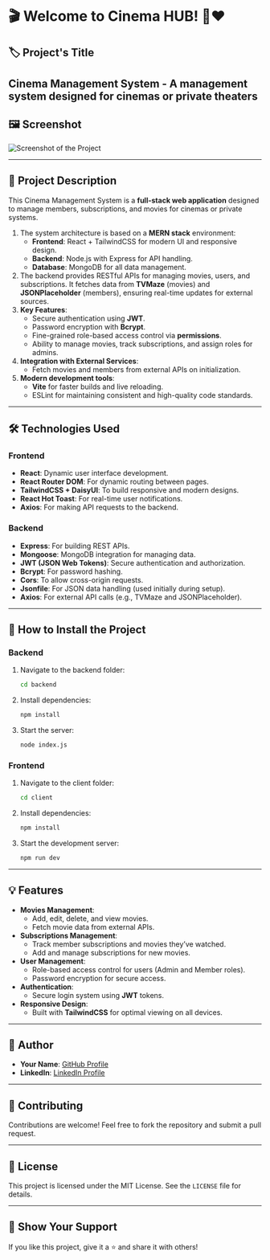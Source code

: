 # 🎬 Welcome to Cinema HUB! 🍿❤️

## 🏷️ Project's Title
Cinema Management System - A management system designed for cinemas or private theaters
---

## 🖼️ Screenshot
![Screenshot of the Project](../Movies_Subscriptions_manegment/FrontEnd/src/assets/ProjectScreenShot.png)


---

## 📖 Project Description
This Cinema Management System is a **full-stack web application** designed to manage members, subscriptions, and movies for cinemas or private systems.

1. The system architecture is based on a **MERN stack** environment:
   - **Frontend**: React + TailwindCSS for modern UI and responsive design.
   - **Backend**: Node.js with Express for API handling.
   - **Database**: MongoDB for all data management.
2. The backend provides RESTful APIs for managing movies, users, and subscriptions. It fetches data from **TVMaze** (movies) and **JSONPlaceholder** (members), ensuring real-time updates for external sources.
3. **Key Features**:
   - Secure authentication using **JWT**.
   - Password encryption with **Bcrypt**.
   - Fine-grained role-based access control via **permissions**.
   - Ability to manage movies, track subscriptions, and assign roles for admins.
4. **Integration with External Services**:
   - Fetch movies and members from external APIs on initialization.
5. **Modern development tools**:
   - **Vite** for faster builds and live reloading.
   - ESLint for maintaining consistent and high-quality code standards.

---

## 🛠️ Technologies Used

### **Frontend**
- **React**: Dynamic user interface development.
- **React Router DOM**: For dynamic routing between pages.
- **TailwindCSS + DaisyUI**: To build responsive and modern designs.
- **React Hot Toast**: For real-time user notifications.
- **Axios**: For making API requests to the backend.

### **Backend**
- **Express**: For building REST APIs.
- **Mongoose**: MongoDB integration for managing data.
- **JWT (JSON Web Tokens)**: Secure authentication and authorization.
- **Bcrypt**: For password hashing.
- **Cors**: To allow cross-origin requests.
- **Jsonfile**: For JSON data handling (used initially during setup).
- **Axios**: For external API calls (e.g., TVMaze and JSONPlaceholder).

---

## 🚀 How to Install the Project

### Backend
1. Navigate to the backend folder:
   ```bash
   cd backend
   ```
2. Install dependencies:
   ```bash
   npm install
   ```
3. Start the server:
   ```bash
   node index.js
   ```

### Frontend
1. Navigate to the client folder:
   ```bash
   cd client
   ```
2. Install dependencies:
   ```bash
   npm install
   ```
3. Start the development server:
   ```bash
   npm run dev
   ```

---

## 💡 Features
- **Movies Management**:
  - Add, edit, delete, and view movies.
  - Fetch movie data from external APIs.
- **Subscriptions Management**:
  - Track member subscriptions and movies they’ve watched.
  - Add and manage subscriptions for new movies.
- **User Management**:
  - Role-based access control for users (Admin and Member roles).
  - Password encryption for secure access.
- **Authentication**:
  - Secure login system using **JWT** tokens.
- **Responsive Design**:
  - Built with **TailwindCSS** for optimal viewing on all devices.

---

## 🙌 Author
- **Your Name**: [GitHub Profile](https://github.com/Tomere123321)
- **LinkedIn**: [LinkedIn Profile]([https://linkedin.com/in/your-profile](https://www.linkedin.com/in/tomer-eliyahu-b15670291/))

---

## 🤝 Contributing
Contributions are welcome! Feel free to fork the repository and submit a pull request.

---

## 📜 License
This project is licensed under the MIT License. See the `LICENSE` file for details.

---

## 💌 Show Your Support
If you like this project, give it a ⭐️ and share it with others!

